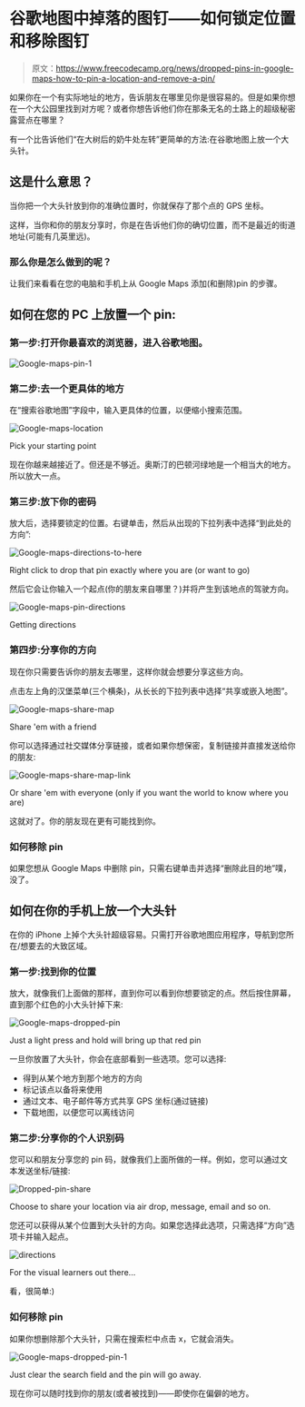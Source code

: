 # 谷歌地图中掉落的图钉——如何锁定位置和移除图钉

> 原文：<https://www.freecodecamp.org/news/dropped-pins-in-google-maps-how-to-pin-a-location-and-remove-a-pin/>

如果你在一个有实际地址的地方，告诉朋友在哪里见你是很容易的。但是如果你想在一个大公园里找到对方呢？或者你想告诉他们你在那条无名的土路上的超级秘密露营点在哪里？

有一个比告诉他们“在大树后的奶牛处左转”更简单的方法:在谷歌地图上放一个大头针。

## 这是什么意思？

当你把一个大头针放到你的准确位置时，你就保存了那个点的 GPS 坐标。

这样，当你和你的朋友分享时，你是在告诉他们你的确切位置，而不是最近的街道地址(可能有几英里远)。

### 那么你是怎么做到的呢？

让我们来看看在您的电脑和手机上从 Google Maps 添加(和删除)pin 的步骤。

## 如何在您的 PC 上放置一个 pin:

### 第一步:打开你最喜欢的浏览器，进入谷歌地图。

![Google-maps-pin-1](img/be5669a7dbb2460cd03edc6e18c605e7.png)

### 第二步:去一个更具体的地方

在“搜索谷歌地图”字段中，输入更具体的位置，以便缩小搜索范围。

![Google-maps-location](img/9131dce626b91fb64126377b803a2c67.png)

Pick your starting point

现在你越来越接近了。但还是不够近。奥斯汀的巴顿河绿地是一个相当大的地方。所以放大一点。

### 第三步:放下你的密码

放大后，选择要锁定的位置。右键单击，然后从出现的下拉列表中选择“到此处的方向”:

![Google-maps-directions-to-here](img/fd3595ac1ceea685844238d29435d7e8.png)

Right click to drop that pin exactly where you are (or want to go)

然后它会让你输入一个起点(你的朋友来自哪里？)并将产生到该地点的驾驶方向。

![Google-maps-pin-directions](img/19efbf6b70e7e619e6877cf4f17a5298.png)

Getting directions

### 第四步:分享你的方向

现在你只需要告诉你的朋友去哪里，这样你就会想要分享这些方向。

点击左上角的汉堡菜单(三个横条)，从长长的下拉列表中选择“共享或嵌入地图”。

![Google-maps-share-map](img/2003d5ede6bbff2ba8b3f0e92e04c5cb.png)

Share 'em with a friend

你可以选择通过社交媒体分享链接，或者如果你想保密，复制链接并直接发送给你的朋友:

![Google-maps-share-map-link](img/e5fac916f0560e3e097a60216698c401.png)

Or share 'em with everyone (only if you want the world to know where you are)

这就对了。你的朋友现在更有可能找到你。

### 如何移除 pin

如果您想从 Google Maps 中删除 pin，只需右键单击并选择“删除此目的地”噗，没了。

## 如何在你的手机上放一个大头针

在你的 iPhone 上掉个大头针超级容易。只需打开谷歌地图应用程序，导航到您所在/想要去的大致区域。

### 第一步:找到你的位置

放大，就像我们上面做的那样，直到你可以看到你想要锁定的点。然后按住屏幕，直到那个红色的小大头针掉下来:

![Google-maps-dropped-pin](img/77367972a4986642bc95bd22775f5cc5.png)

Just a light press and hold will bring up that red pin

一旦你放置了大头针，你会在底部看到一些选项。您可以选择:

*   得到从某个地方到那个地方的方向
*   标记该点以备将来使用
*   通过文本、电子邮件等方式共享 GPS 坐标(通过链接)
*   下载地图，以便您可以离线访问

### 第二步:分享你的个人识别码

您可以和朋友分享您的 pin 码，就像我们上面所做的一样。例如，您可以通过文本发送坐标/链接:

![Dropped-pin-share](img/442993ad0d107237b47bfd4ed05071dd.png)

Choose to share your location via air drop, message, email and so on.

您还可以获得从某个位置到大头针的方向。如果您选择此选项，只需选择“方向”选项卡并输入起点。

![directions](img/bd3cf7e5a728416afb080e701d484a0e.png)

For the visual learners out there...

看，很简单:)

### 如何移除 pin

如果你想删除那个大头针，只需在搜索栏中点击 x，它就会消失。

![Google-maps-dropped-pin-1](img/df14ab0b38b7e019c0b3d4616668ae98.png)

Just clear the search field and the pin will go away.

现在你可以随时找到你的朋友(或者被找到)——即使你在偏僻的地方。